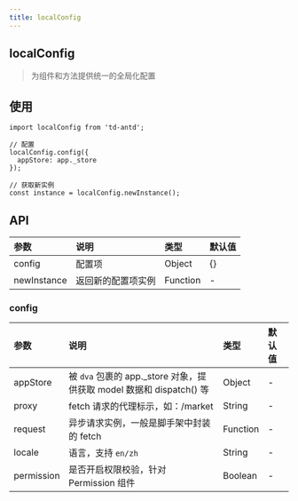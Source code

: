 ```yaml
---
title: localConfig
---
```


## localConfig

> 为组件和方法提供统一的全局化配置

## 使用

```
import localConfig from 'td-antd';

// 配置
localConfig.config({
  appStore: app._store
});

// 获取新实例
const instance = localConfig.newInstance();
```

## API

|参数|说明|类型|默认值|
|:--|:--|:--|:--|
|config|配置项|Object|{}|
|newInstance|返回新的配置项实例|Function|-|

### config

|参数|说明|类型|默认值|
|:--|:--|:--|:--|
|appStore|被 `dva` 包裹的 app._store 对象，提供获取 model 数据和 dispatch() 等|Object|-|
|proxy|fetch 请求的代理标示，如：/market|String|-|
|request|异步请求实例，一般是脚手架中封装的 fetch|Function|-|
|locale|语言，支持 `en/zh`|String|-|
|permission|是否开启权限校验，针对 Permission 组件|Boolean|-|

